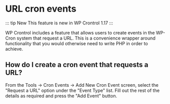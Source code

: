 # URL cron events

::: tip New
This feature is new in WP Crontrol 1.17
:::

WP Crontrol includes a feature that allows users to create events in the WP-Cron system that request a URL. This is a convenience wrapper around functionality that you would otherwise need to write PHP in order to achieve.

## How do I create a cron event that requests a URL?

From the Tools → Cron Events → Add New Cron Event screen, select the "Request a URL" option under the "Event Type" list. Fill out the rest of the details as required and press the "Add Event" button.

